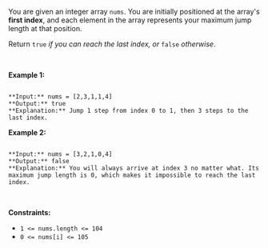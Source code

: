 
You are given an integer array `nums`. You are initially positioned at the array's **first index**, and each element in the array represents your maximum jump length at that position.


Return `true` *if you can reach the last index, or* `false` *otherwise*.


 


**Example 1:**



```

**Input:** nums = [2,3,1,1,4]
**Output:** true
**Explanation:** Jump 1 step from index 0 to 1, then 3 steps to the last index.

```

**Example 2:**



```

**Input:** nums = [3,2,1,0,4]
**Output:** false
**Explanation:** You will always arrive at index 3 no matter what. Its maximum jump length is 0, which makes it impossible to reach the last index.

```

 


**Constraints:**


* `1 <= nums.length <= 104`
* `0 <= nums[i] <= 105`


